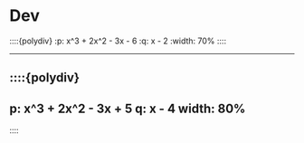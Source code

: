 # Dev


::::{polydiv}
:p: x^3 + 2x^2 - 3x - 6
:q: x - 2
:width: 70%
::::


---



::::{polydiv}
---
p: x^3 + 2x^2 - 3x + 5
q: x - 4
width: 80%
---
::::

